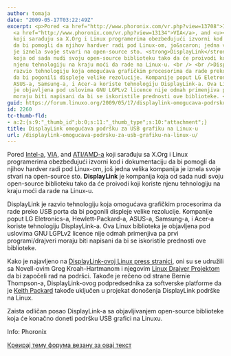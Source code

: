 ```yaml
---
author: tomaja
date: "2009-05-17T03:22:49Z"
excerpt: <p>Pored <a href="http://www.phoronix.com/vr.php?view=13708">Intel-a</a>,
  <a href="http://www.phoronix.com/vr.php?view=13134">VIA</a>, and <u><a href="http://www.phoronix.com/vr.php?view=13802">ATI/AMD-a</a></u>
  koji sarađuju sa X.Org i Linux programerima obezbeđujući izvorni kod i dokumentaciju
  da bi pomogli da njihov hardver radi pod Linux-om, jo&scaron; jedna velika kompanija
  je iznela svoje stvari na open-source sto. <strong>DisplayLink</strong> je kompanija
  koja od sada nudi svoju open-source biblioteku tako da će proivodi koji koriste
  njenu tehnologiju na kraju moći da rade na Linux-u. <br /> <br />DisplayLink je
  razvio tehnologiju koja omogućava grafičkim procesorima da rade preko USB porta
  da bi pogonili displeje velike rezolucije. Kompanije poput LG Eletronics-a, Hewlett-Packard-a,
  ASUS-a, Samsung-a, i Acer-a koriste tehnologiju DisplayLink-a. Ova Linux biblioteka
  je objavljena pod uslovima GNU LGPLv2 licence nije odmah primenjiva pa prvi programi/drajveri
  moraju biti napisani da bi se iskoristile prednosti ove biblioteke. </p>
guid: https://forum.linuxo.org/2009/05/17/displaylink-omogucava-podrsku-za-usb-grafiku-na-linux-u/
id: 2260
tc-thumb-fld:
- a:2:{s:9:"_thumb_id";b:0;s:11:"_thumb_type";s:10:"attachment";}
title: DisplayLink omogućava podršku za USB grafiku na Linux-u
url: /displaylink-omogucava-podrsku-za-usb-grafiku-na-linux-u/
---
```

Pored [Intel-a](http://www.phoronix.com/vr.php?view=13708), [VIA](http://www.phoronix.com/vr.php?view=13134), and <u><a href="http://www.phoronix.com/vr.php?view=13802">ATI/AMD-a</a></u> koji sarađuju sa X.Org i Linux programerima obezbeđujući izvorni kod i dokumentaciju da bi pomogli da njihov hardver radi pod Linux-om, jo&scaron; jedna velika kompanija je iznela svoje stvari na open-source sto. **DisplayLink** je kompanija koja od sada nudi svoju open-source biblioteku tako da će proivodi koji koriste njenu tehnologiju na kraju moći da rade na Linux-u. 

DisplayLink je razvio tehnologiju koja omogućava grafičkim procesorima da rade preko USB porta da bi pogonili displeje velike rezolucije. Kompanije poput LG Eletronics-a, Hewlett-Packard-a, ASUS-a, Samsung-a, i Acer-a koriste tehnologiju DisplayLink-a. Ova Linux biblioteka je objavljena pod uslovima GNU LGPLv2 licence nije odmah primenjiva pa prvi programi/drajveri moraju biti napisani da bi se iskoristile prednosti ove biblioteke. 

<!--break-->

Kako je najavljeno na [DisplayLink-ovoj Linux press stranici](http://www.displaylink.com/news/news150509.htm), oni su se udružili sa Novell-ovim Greg Kroah-Hartmanom i njegovim [Linux Drajver Projektom](http://driverdev.linuxdriverproject.org/) da bi započeli rad na podr&scaron;ci. Takođe je rečeno od strane Bernie Thompson-a, DisplayLink-ovog podpredsednika za softverske platforme da je [Keith Packard](http://www.phoronix.com/scan.php?page=search&q=Packard) takođe uključen u projekat dono&scaron;enja DisplayLink podr&scaron;ke na Linux. 

Zaista odličan posao DisplayLink-a sa objavljivanjem open-source biblioteke koja će konačno doneti podr&scaron;ku USB grafici na Linuxu.

Info: Phoronix 

[Креирај тему форума везану за овај текст](https://linuxo.org/nova-tema-na-forumu/?se_pid=2260)